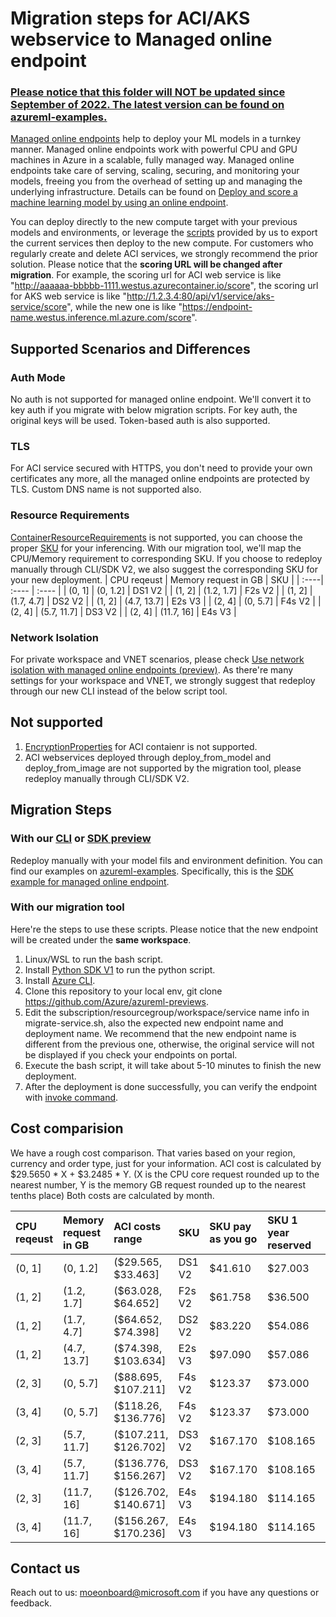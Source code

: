 # Migration steps for ACI/AKS webservice to Managed online endpoint
### <u>Please notice that this folder will NOT be updated since September of 2022. The latest version can be found on [azureml-examples](https://github.com/Azure/azureml-examples/tree/main/migration/inferencing-migration).</u>

[Managed online endpoints](https://docs.microsoft.com/azure/machine-learning/concept-endpoints) help to deploy your ML models in a turnkey manner. Managed online endpoints work with powerful CPU and GPU machines in Azure in a scalable, fully managed way. Managed online endpoints take care of serving, scaling, securing, and monitoring your models, freeing you from the overhead of setting up and managing the underlying infrastructure. Details can be found on [Deploy and score a machine learning model by using an online endpoint](https://docs.microsoft.com/azure/machine-learning/how-to-deploy-managed-online-endpoints).

You can deploy directly to the new compute target with your previous models and environments, or leverage the [scripts](https://github.com/Azure/azureml-previews/blob/main/previews/inferencing-migration/migrate-service.sh) provided by us to export the current services then deploy to the new compute. For customers who regularly create and delete ACI services, we strongly recommend the prior solution. Please notice that the **scoring URL will be changed after migration**. For example, the scoring url for ACI web service is like "http://aaaaaa-bbbbb-1111.westus.azurecontainer.io/score", the scoring url for AKS web service is like "http://1.2.3.4:80/api/v1/service/aks-service/score", while the new one is like "https://endpoint-name.westus.inference.ml.azure.com/score".

## Supported Scenarios and Differences

### Auth Mode
No auth is not supported for managed online endpoint. We'll convert it to key auth if you migrate with below migration scripts.
For key auth, the original keys will be used. Token-based auth is also supported.

### TLS
For ACI service secured with HTTPS, you don't need to provide your own certificates any more, all the managed online endpoints are protected by TLS. Custom DNS name is not supported also.

### Resource Requirements
[ContainerResourceRequirements](https://docs.microsoft.com/python/api/azureml-core/azureml.core.webservice.aci.containerresourcerequirements?view=azure-ml-py) is not supported, you can choose the proper [SKU](https://docs.microsoft.com/azure/machine-learning/reference-managed-online-endpoints-vm-sku-list) for your inferencing.
With our migration tool, we'll map the CPU/Memory requirement to corresponding SKU. If you choose to redeploy manually through CLI/SDK V2, we also suggest the corresponding SKU for your new deployment.
| CPU reqeust | Memory request in GB | SKU |
| :----| :---- | :---- |
| (0, 1] | (0, 1.2] | DS1 V2 |
| (1, 2] | (1.2, 1.7] | F2s V2 |
| (1, 2] | (1.7, 4.7] | DS2 V2 |
| (1, 2] | (4.7, 13.7] | E2s V3 |
| (2, 4] | (0, 5.7] | F4s V2 |
| (2, 4] | (5.7, 11.7] | DS3 V2 |
| (2, 4] | (11.7, 16] | E4s V3 |

### Network Isolation
For private workspace and VNET scenarios, please check [Use network isolation with managed online endpoints (preview)](https://docs.microsoft.com/azure/machine-learning/how-to-secure-online-endpoint?tabs=model). As there're many settings for your workspace and VNET, we strongly suggest that redeploy through our new CLI instead of the below script tool.

## Not supported
1. [EncryptionProperties](https://docs.microsoft.com/python/api/azureml-core/azureml.core.webservice.aci.encryptionproperties?view=azure-ml-py) for ACI contaienr is not supported.
2. ACI webservices deployed through deploy_from_model and deploy_from_image are not supported by the migration tool, please redeploy manually through CLI/SDK V2.

## Migration Steps

### With our [CLI](https://docs.microsoft.com/azure/machine-learning/how-to-deploy-managed-online-endpoints) or [SDK preview](https://docs.microsoft.com/azure/machine-learning/how-to-deploy-managed-online-endpoint-sdk-v2)
Redeploy manually with your model fils and environment definition.
You can find our examples on [azureml-examples](https://github.com/Azure/azureml-examples). Specifically, this is the [SDK example for managed online endpoint](https://github.com/Azure/azureml-examples/tree/main/sdk/endpoints/online/managed).

### With our migration tool
Here're the steps to use these scripts. Please notice that the new endpoint will be created under the **same workspace**.

1. Linux/WSL to run the bash script.
2. Install [Python SDK V1](https://docs.microsoft.com/python/api/overview/azure/ml/install?view=azure-ml-py) to run the python script.
3. Install [Azure CLI](https://docs.microsoft.com/cli/azure/install-azure-cli).
4. Clone this repository to your local env, git clone https://github.com/Azure/azureml-previews.
5. Edit the subscription/resourcegroup/workspace/service name info in migrate-service.sh, also the expected new endpoint name and deployment name. We recommend that the new endpoint name is different from the previous one, otherwise, the original service will not be displayed if you check your endpoints on portal.
6. Execute the bash script, it will take about 5-10 minutes to finish the new deployment.
7. After the deployment is done successfully, you can verify the endpoint with [invoke command](https://docs.microsoft.com/cli/azure/ml/online-endpoint?view=azure-cli-latest#az-ml-online-endpoint-invoke).

## Cost comparision
We have a rough cost comparison. That varies based on your region, currency and order type, just for your information.
ACI cost is calculated by $29.5650 * X + $3.2485 * Y. (X is the CPU core request rounded up to the nearest number, Y is the memory GB request rounded up to the nearest tenths place)
Both costs are calculated by month.

| CPU reqeust | Memory request in GB | ACI costs range | SKU | SKU pay as you go| SKU 1 year reserved| SKU 3 year reserved
| :----| :---- | :---- | :---- | :---- | :---- | :---- |
| (0, 1] | (0, 1.2] | ($29.565, $33.463] | DS1 V2 | $41.610 | $27.003 | $17.696 |
| (1, 2] | (1.2, 1.7] | ($63.028, $64.652] | F2s V2 | $61.758 | $36.500 | $22.638 |
| (1, 2] | (1.7, 4.7] | ($64.652, $74.398] | DS2 V2 | $83.220 | $54.086 | $35.391 |
| (1, 2] | (4.7, 13.7] | ($74.398, $103.634] | E2s V3 | $97.090 | $57.086 | $36.500 |
| (2, 3] | (0, 5.7] | ($88.695, $107.211] | F4s V2 | $123.37 | $73.000 | $45.275 |
| (3, 4] | (0, 5.7] | ($118.26, $136.776] | F4s V2 | $123.37 | $73.000 | $45.275 |
| (2, 3] | (5.7, 11.7] | ($107.211, $126.702] | DS3 V2 | $167.170 | $108.165 | $70.781 |
| (3, 4] | (5.7, 11.7] | ($136.776, $156.267] | DS3 V2 | $167.170 | $108.165 | $70.781 |
| (2, 3] | (11.7, 16] | ($126.702, $140.671] | E4s V3 | $194.180 | $114.165 | $73.000 |
| (3, 4] | (11.7, 16] | ($156.267, $170.236] | E4s V3 | $194.180 | $114.165 | $73.000 |

## Contact us
Reach out to us: moeonboard@microsoft.com if you have any questions or feedback.
